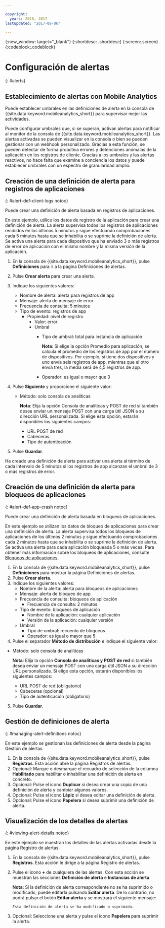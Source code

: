 ```yaml
---

copyright:
  years: 2015, 2017
lastupdated: "2017-08-06"

---
```

{:new_window: target="_blank"}
{:shortdesc: .shortdesc}
{:screen:.screen}
{:codeblock:.codeblock}

# Configuración de alertas
{: #alerts}

## Establecimiento de alertas con Mobile Analytics 

Puede establecer umbrales en las definiciones de alerta en la consola de {{site.data.keyword.mobileanalytics_short}} para supervisar mejor las actividades.

Puede configurar umbrales que, si se superan, activan alertas para notificar al monitor de la consola de {{site.data.keyword.mobileanalytics_short}}. Las alertas activadas se pueden visualizar en la consola o bien se pueden gestionar con un webhook personalizado. <!-- This feature provides a proactive means of detecting app log errors, server log errors, extended periods of network latency, and authentication failures.--> Gracias a esta función, se pueden detectar de forma proactiva errores y detenciones anómalas de la aplicación en los registros de cliente. Gracias a los umbrales y las alertas reactivos, no hace falta que examine a conciencia los datos y puede establecer umbrales con un espectro de granularidad amplio.

## Creación de una definición de alerta para registros de aplicaciones
{: #alert-def-client-logs notoc}

Puede crear una definición de alerta basada en registros de aplicaciones.

En este ejemplo, utilice los datos de registro de la aplicación para crear una definición de alerta. La alerta supervisa todos los registros de aplicaciones recibidos en los últimos 5 minutos y sigue efectuando comprobaciones cada 5 minutos hasta que se inhabilita o se suprime la definición de alerta. Se activa una alerta para cada dispositivo que ha enviado 3 o más registros de error de aplicación con el mismo nombre y la misma versión de la aplicación.

1. En la consola de {{site.data.keyword.mobileanalytics_short}}, pulse **Definiciones** para ir a la página Definiciones de alertas.
2. Pulse **Crear alerta** para crear una alerta.
3. Indique los siguientes valores:
	* Nombre de alerta: alerta para registros de app
	* Mensaje: alerta de mensaje de error
	* Frecuencia de consulta: 5 minutos
	* Tipo de evento: registros de app
		* Propiedad: nivel de registro
			* Valor: error
			* Umbral
				* Tipo de umbral: total para instancia de aplicación

					**Nota**: Si elige la opción Promedio para aplicación, se calcula el promedio de los registros de app por el número de dispositivos. Por ejemplo, si tiene dos dispositivos y uno envía seis registros de app, mientras que el otro envía tres, la media será de 4,5 registros de app.
				* Operador: es igual o mayor que 3
	<!-- insert alert definition tab image? -->

4. Pulse **Siguiente** y proporcione el siguiente valor:
	* Método: solo consola de analíticas

		**Nota**: Elija la opción Consola de analíticas y POST de red si también desea enviar un mensaje POST con una carga útil JSON a su dirección URL personalizada. Si elige esta opción, estarán disponibles los siguientes campos:
		* URL POST de red
        * Cabeceras
        * Tipo de autenticación
5. Pulse **Guardar**.

Ha creado una definición de alerta para activar una alerta al término de cada intervalo de 5 minutos si los registros de app alcanzan el umbral de 3 o más registros de error.

## Creación de una definición de alerta para bloqueos de aplicaciones
{: #alert-def-app-crash notoc}

Puede crear una definición de alerta basada en bloqueos de aplicaciones.

En este ejemplo se utilizan los datos de bloqueo de aplicaciones para crear una definición de alerta. La alerta supervisa todos los bloqueos de aplicaciones de los últimos 2 minutos y sigue efectuando comprobaciones cada 2 minutos hasta que se inhabilita o se suprime la definición de alerta. Se activa una alerta para cada aplicación bloqueada 5 o más veces. Para obtener más información sobre los bloqueos de aplicaciones, consulte [Bloqueos de aplicaciones](#app_crash).

1. En la consola de {{site.data.keyword.mobileanalytics_short}}, pulse **Definiciones** para mostrar la página Definiciones de alertas.
2. Pulse **Crear alerta**.
3. Indique los siguientes valores:
	* Nombre de la alerta: alerta para bloqueos de aplicaciones
	* Mensaje: alerta de bloqueo de app
	* Frecuencia de consulta: bloqueos de aplicación
		* Frecuencia de consulta: 2 minutos
	* Tipo de evento: bloqueos de aplicación
		* Nombre de la aplicación: cualquier aplicación
		* Versión de la aplicación: cualquier versión
    * Umbral
      * Tipo de umbral: recuento de bloqueos
      * Operador: es igual o mayor que 5
4. Pulse el separador **Método de distribución** e indique el siguiente valor:
  * Método: solo consola de analíticas

    **Nota**: Elija la opción **Consola de analíticas y POST de red** si también desea enviar un mensaje POST con una carga útil JSON a su dirección URL personalizada. Si elige esta opción, estarán disponibles los siguientes campos:
      * URL POST de red (obligatorio)
      * Cabeceras (opcional)
      * Tipo de autenticación (obligatorio)
5. Pulse **Guardar**.

## Gestión de definiciones de alerta
{: #managing-alert-definitions notoc}

En este ejemplo se gestionan las definiciones de alerta desde la página Gestión de alertas.

1. En la consola de {{site.data.keyword.mobileanalytics_short}}, pulse **Registros**. Esta acción abre la página Registros de alertas.
2. Opcional: Marque o desmarque el recuadro de selección de la columna **Habilitado** para habilitar o inhabilitar una definición de alerta en concreto.
3. Opcional: Pulse el icono **Duplicar** si desea crear una copia de una definición de alerta y cambiar algunos valores.
4. Opcional: Pulse el icono **Lápiz** si desea editar una definición de alerta.
5. Opcional: Pulse el icono **Papelera** si desea suprimir una definición de alerta.

## Visualización de los detalles de alertas
{: #viewing-alert-details notoc}

En este ejemplo se muestran los detalles de las alertas activadas desde la página Registro de alertas.

1. En la consola de {{site.data.keyword.mobileanalytics_short}}, pulse **Registros**. Esta acción le dirige a la página Registro de alertas.
2. Pulse el icono **+** de cualquiera de las alertas. Con esta acción se muestran las secciones **Definición de alerta** e **Instancias de alerta**.

    **Nota**: Si la definición de alerta correspondiente no se ha suprimido o modificado, puede editarla pulsando **Editar alerta**. De lo contrario, no podrá pulsar el botón **Editar alerta** y se mostrará el siguiente mensaje:

    `Esta definición de alerta se ha modificado o suprimido.`

3. Opcional: Seleccione una alerta y pulse el icono **Papelera** para suprimir la alerta.

